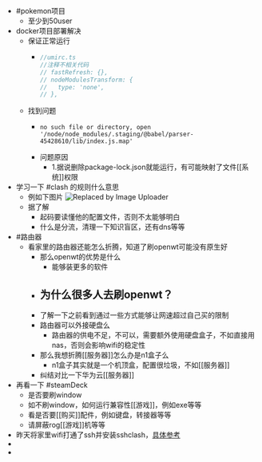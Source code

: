 - #pokemon项目
	- 至少到50user
- docker项目部署解决
	- 保证正常运行
		- ```js
		  //umirc.ts
		  //注释不相关代码
		  // fastRefresh: {},
		  // nodeModulesTransform: {
		  //   type: 'none',
		  // },
		  ```
	- 找到问题
		- ```
		  no such file or directory, open '/node/node_modules/.staging/@babel/parser-45428610/lib/index.js.map'
		  ```
		- 问题原因
			- 1.据说删除package-lock.json就能运行，有可能映射了文件[[系统]]权限
- 学习一下 #clash 的规则什么意思
	- 例如下图片
	  ![Replaced by Image Uploader](https://s2.loli.net/2023/06/21/kmU1x2XqoBlEjya.png)
	- 据了解
		- 起码要读懂他的配置文件，否则不太能够明白
		- 什么是分流，清理一下知识盲区，还有dns等等
- #路由器
	- 看家里的路由器还能怎么折腾，知道了刷openwt可能没有原生好
		- 那么openwt的优势是什么
			- 能够装更多的软件
		- 为什么很多人去刷openwt？
			-
		- 了解一下之前看到通过一些方式能够让网速超过自己买的限制
		- 路由器可以外接硬盘么
			- 路由器的供电不足，不可以，需要额外使用硬盘盒子，不如直接用nas，否则会影响wifi的稳定性
		- 那么我想折腾[[服务器]]怎么办是n1盒子么
			- n1盒子其实就是一个机顶盒，配置很垃圾，不如[[服务器]]
		- 纠结对比一下华为云[[服务器]]
- 再看一下 #steamDeck
	- 是否要刷window
	- 如不刷window，如何运行兼容性[[游戏]]，例如exe等等
	- 看是否要[[购买]]配件，例如键盘，转接器等等
	- 请屏蔽rog[[游戏]]机等等
- 昨天将家里wifi打通了ssh并安装sshclash，[具体参考](https://flybace.com/9503.html)
-
-
